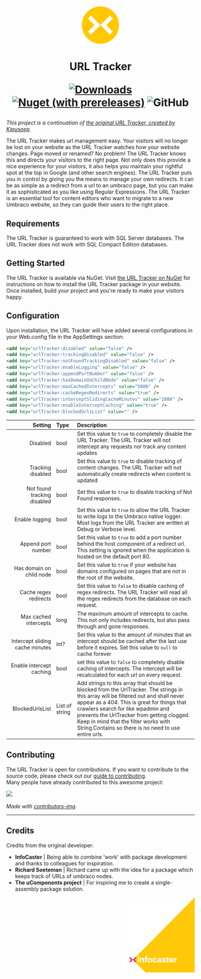 <h3 align="center">
<img height="100" src="docs/assets/infocaster_nuget_yellow.svg">
</h3>

<h1 align="center">
URL Tracker

[![Downloads](https://img.shields.io/nuget/dt/UrlTracker?color=ff0069)](https://www.nuget.org/packages/UrlTracker/)
[![Nuget (with prereleases)](https://img.shields.io/nuget/vpre/UrlTracker?color=ffc800)](https://www.nuget.org/packages/UrlTracker/)
![GitHub](https://img.shields.io/github/license/Infocaster/UrlTracker?color=ff0069)

</h1>

*This project is a continuation of [the original URL Tracker, created by Kipusoep](https://github.com/kipusoep/UrlTracker).*

The URL Tracker makes url management easy. Your visitors will no longer be lost on your website as the URL Tracker watches how your website changes. Page moved or renamed? No problem! The URL Tracker knows this and directs your visitors to the right page. Not only does this provide a nice experience for your visitors, it also helps you maintain your rightful spot at the top in Google (and other search engines).
The URL Tracker puts you in control by giving you the means to manage your own redirects. It can be as simple as a redirect from a url to an umbraco page, but you can make it as sophisticated as you like using Regular Expressions. The URL Tracker is an essential tool for content editors who want to migrate to a new Umbraco website, so they can guide their users to the right place.

## Requirements
The URL Tracker is guaranteed to work with SQL Server databases. The URL Tracker does not work with SQL Compact Edition databases.

## Getting Started
The URL Tracker is available via NuGet. Visit [the URL Tracker on NuGet](https://www.nuget.org/packages/UrlTracker/) for instructions on how to install the URL Tracker package in your website.
Once installed, build your project and you're ready to make your visitors happy.

## Configuration
Upon installation, the URL Tracker will have added several configurations in your Web.config file in the AppSettings section:

```xml
<add key="urlTracker:disabled" value="false" />
<add key="urlTracker:trackingDisabled" value="false" />
<add key="urlTracker:notFoundTrackingDisabled" value="false" />
<add key="urlTracker:enableLogging" value="false" />
<add key="urlTracker:appendPortNumber" value="false" />
<add key="urlTracker:hasDomainOnChildNode" value="false" />
<add key="urlTracker:maxCachedIntercepts" value="5000" />
<add key="urlTracker:cacheRegexRedirects" value="true" />
<add key="urlTracker:interceptSlidingCacheMinutes" value="2880" />
<add key="urlTracker:enableInterceptCaching" value="true" />
<add key="urlTracker:blockedUrlsList" value="" />
```

|Setting|Type|Description|
|------:|:---|:----------|
|Disabled | bool | Set this value to `true` to completely disable the URL Tracker. The URL Tracker will not intercept any requests nor track any content updates|
|Tracking disabled | bool | Set this value to `true` to disable tracking of content changes. The URL Tracker will not automatically create redirects when content is updated|
|Not found tracking disabled | bool | Set this value to `true` to disable tracking of Not Found responses.|
|Enable logging | bool | Set this value to `true` to allow the URL Tracker to write logs to the Umbraco native logger. Most logs from the URL Tracker are written at Debug or Verbose level.|
|Append port number | bool | Set this value to `true` to add a port number behind the host component of a redirect url. This setting is ignored when the application is hosted on the default port 80.|
|Has domain on child node | bool | Set this value to `true` if your website has domains configured on pages that are not in the root of the website.|
|Cache regex redirects | bool | Set this value to `false` to disable caching of regex redirects. The URL Tracker will read all the regex redirects from the database on each request.|
|Max cached intercepts | long | The maximum amount of intercepts to cache. This not only includes redirects, but also pass through and gone responses.|
|Intercept sliding cache minutes | int? | Set this value to the amount of minutes that an intercept should be cached after the last use before it expires. Set this value to `null` to cache forever|
|Enable intercept caching | bool | set this value to `false` to completely disable caching of intercepts. The intercept will be recalculated for each url on every request.|
|BlockedUrlsList | List of string | Add strings to this array that should be blocked from the UrlTracker. The strings in this array will be filtered out and shall never appear as a 404. This is great for things that crawlers search for like wpadmin and prevents the UrlTracker from getting clogged. Keep in mind that the filter works with String.Contains so there is no need to use entire urls.|

## Contributing
The URL Tracker is open for contributions. If you want to contribute to the source code, please check out our [guide to contributing](/docs/CONTRIBUTING.md).  
Many people have already contributed to this awesome project:

<a href="https://github.com/Infocaster/UrlTracker/graphs/contributors">
<img src="https://contrib.rocks/image?repo=Infocaster/UrlTracker" />
</a>

*Made with [contributors-img](https://contrib.rocks).*

-----

## Credits ##
Credits from the original developer:
*   **InfoCaster** | Being able to combine 'work' with package development and thanks to colleagues for inspiration.
*   **Richard Soeteman** | Richard came up with the idea for a package which keeps track of URLs of umbraco nodes.
*   **The uComponents project** | For inspiring me to create a single-assembly package solution.
<a href="https://infocaster.net">
<img align="right" height="200" src="docs/assets/Infocaster_Corner.png">
</a>